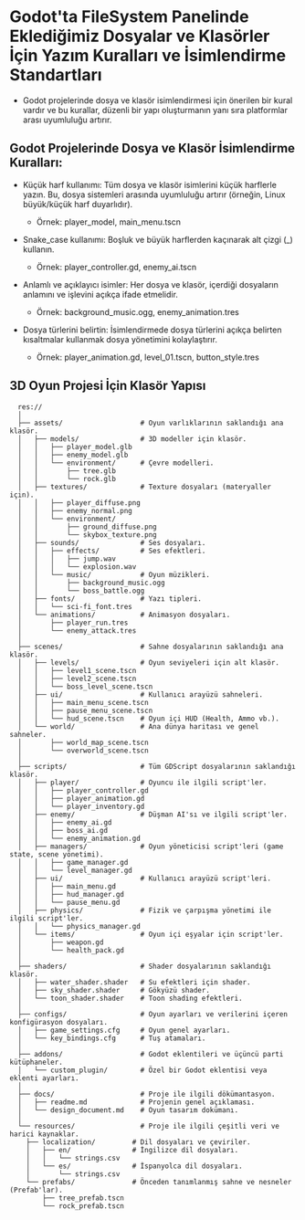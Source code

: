 # Godot'ta FileSystem Panelinde Eklediğimiz Dosyalar ve Klasörler İçin Yazım Kuralları ve İsimlendirme Standartları
- Godot projelerinde dosya ve klasör isimlendirmesi için önerilen bir kural vardır ve bu kurallar, düzenli bir yapı oluşturmanın yanı sıra platformlar arası uyumluluğu artırır.

## Godot Projelerinde Dosya ve Klasör İsimlendirme Kuralları:
- Küçük harf kullanımı: Tüm dosya ve klasör isimlerini küçük harflerle yazın. Bu, dosya sistemleri arasında uyumluluğu artırır (örneğin, Linux büyük/küçük harf duyarlıdır).
  - Örnek: player_model, main_menu.tscn

- Snake_case kullanımı: Boşluk ve büyük harflerden kaçınarak alt çizgi (_) kullanın.
  - Örnek: player_controller.gd, enemy_ai.tscn

- Anlamlı ve açıklayıcı isimler: Her dosya ve klasör, içerdiği dosyaların anlamını ve işlevini açıkça ifade etmelidir.
  - Örnek: background_music.ogg, enemy_animation.tres

- Dosya türlerini belirtin: İsimlendirmede dosya türlerini açıkça belirten kısaltmalar kullanmak dosya yönetimini kolaylaştırır.
  - Örnek: player_animation.gd, level_01.tscn, button_style.tres

## 3D Oyun Projesi İçin Klasör Yapısı
```
  res://
  │
  ├── assets/                   # Oyun varlıklarının saklandığı ana klasör.
  │   ├── models/               # 3D modeller için klasör.
  │   │   ├── player_model.glb
  │   │   ├── enemy_model.glb
  │   │   └── environment/      # Çevre modelleri.
  │   │       ├── tree.glb
  │   │       └── rock.glb
  │   ├── textures/             # Texture dosyaları (materyaller için).
  │   │   ├── player_diffuse.png
  │   │   ├── enemy_normal.png
  │   │   └── environment/
  │   │       ├── ground_diffuse.png
  │   │       └── skybox_texture.png
  │   ├── sounds/               # Ses dosyaları.
  │   │   ├── effects/          # Ses efektleri.
  │   │   │   ├── jump.wav
  │   │   │   └── explosion.wav
  │   │   └── music/            # Oyun müzikleri.
  │   │       ├── background_music.ogg
  │   │       └── boss_battle.ogg
  │   ├── fonts/                # Yazı tipleri.
  │   │   └── sci-fi_font.tres
  │   └── animations/           # Animasyon dosyaları.
  │       ├── player_run.tres
  │       └── enemy_attack.tres
  │
  ├── scenes/                   # Sahne dosyalarının saklandığı ana klasör.
  │   ├── levels/               # Oyun seviyeleri için alt klasör.
  │   │   ├── level1_scene.tscn
  │   │   ├── level2_scene.tscn
  │   │   └── boss_level_scene.tscn
  │   ├── ui/                   # Kullanıcı arayüzü sahneleri.
  │   │   ├── main_menu_scene.tscn
  │   │   ├── pause_menu_scene.tscn
  │   │   └── hud_scene.tscn    # Oyun içi HUD (Health, Ammo vb.).
  │   └── world/                # Ana dünya haritası ve genel sahneler.
  │       ├── world_map_scene.tscn
  │       └── overworld_scene.tscn
  │
  ├── scripts/                  # Tüm GDScript dosyalarının saklandığı klasör.
  │   ├── player/               # Oyuncu ile ilgili script'ler.
  │   │   ├── player_controller.gd
  │   │   ├── player_animation.gd
  │   │   └── player_inventory.gd
  │   ├── enemy/                # Düşman AI'sı ve ilgili script'ler.
  │   │   ├── enemy_ai.gd
  │   │   ├── boss_ai.gd
  │   │   └── enemy_animation.gd
  │   ├── managers/             # Oyun yöneticisi script'leri (game state, scene yönetimi).
  │   │   ├── game_manager.gd
  │   │   └── level_manager.gd
  │   ├── ui/                   # Kullanıcı arayüzü script'leri.
  │   │   ├── main_menu.gd
  │   │   ├── hud_manager.gd
  │   │   └── pause_menu.gd
  │   ├── physics/              # Fizik ve çarpışma yönetimi ile ilgili script'ler.
  │   │   └── physics_manager.gd
  │   └── items/                # Oyun içi eşyalar için script'ler.
  │       ├── weapon.gd
  │       └── health_pack.gd
  │
  ├── shaders/                  # Shader dosyalarının saklandığı klasör.
  │   ├── water_shader.shader   # Su efektleri için shader.
  │   ├── sky_shader.shader     # Gökyüzü shader.
  │   └── toon_shader.shader    # Toon shading efektleri.
  │
  ├── configs/                  # Oyun ayarları ve verilerini içeren konfigürasyon dosyaları.
  │   ├── game_settings.cfg     # Oyun genel ayarları.
  │   └── key_bindings.cfg      # Tuş atamaları.
  │
  ├── addons/                   # Godot eklentileri ve üçüncü parti kütüphaneler.
  │   └── custom_plugin/        # Özel bir Godot eklentisi veya eklenti ayarları.
  │
  ├── docs/                     # Proje ile ilgili dökümantasyon.
  │   ├── readme.md             # Projenin genel açıklaması.
  │   └── design_document.md    # Oyun tasarım dokümanı.
  │
  └── resources/                # Proje ile ilgili çeşitli veri ve harici kaynaklar.
  	├── localization/         # Dil dosyaları ve çeviriler.
  	│   ├── en/               # İngilizce dil dosyaları.
  	│   │   └── strings.csv
  	│   └── es/               # İspanyolca dil dosyaları.
  	│       └── strings.csv
  	└── prefabs/              # Önceden tanımlanmış sahne ve nesneler (Prefab'lar).
  		├── tree_prefab.tscn
  		└── rock_prefab.tscn
```
